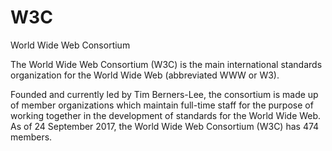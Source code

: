 # W3C


World Wide Web Consortium

The World Wide Web Consortium (W3C) is the main international standards
organization for the World Wide Web (abbreviated WWW or W3).

Founded and currently led by Tim Berners-Lee, the consortium is made up
of member organizations which maintain full-time staff for the purpose
of working together in the development of standards for the World Wide
Web. As of 24 September 2017, the World Wide Web Consortium (W3C) has
474 members.

